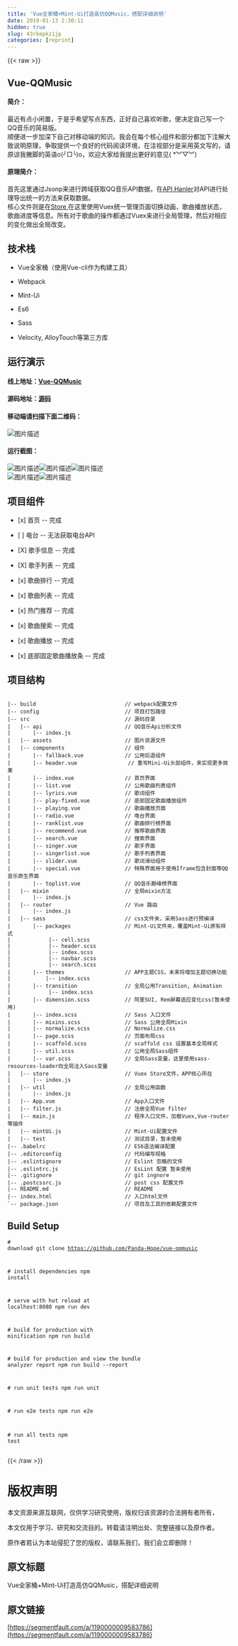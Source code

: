 ```yaml
---
title: 'Vue全家桶+Mint-Ui打造高仿QQMusic，搭配详细说明' 
date: 2019-01-13 2:30:11
hidden: true
slug: 43rkepkz1jp
categories: [reprint]
---
```


{{< raw >}}

                    
<h2 id="articleHeader0">Vue-QQMusic</h2>
<h4>简介：</h4>
<p>最近有点小闲置，于是乎希望写点东西，正好自己喜欢听歌，便决定自己写一个QQ音乐的简易版。<br>顺便进一步加深下自己对移动端的知识。我会在每个核心组件和部分都加下注解大致说明原理，争取提供一个良好的代码阅读环境，在注视部分是采用英文写的，请原谅我撇脚的英语o(╯□╰)o，欢迎大家给我提出更好的意见( *︾▽︾)</p>
<h4>原理简介：</h4>
<p>首先这里通过Jsonp来进行跨域获取QQ音乐API数据，在<a href="https://github.com/Panda-Hope/vue-qqmusic/blob/master/src/api/index.js" rel="nofollow noreferrer" target="_blank">API Hanler</a>对API进行处理导出统一的方法来获取数据。  <br>核心文件则是在<a href="https://github.com/Panda-Hope/vue-qqmusic/blob/master/src/store/index.js" rel="nofollow noreferrer" target="_blank">Store</a>,在这里使用Vuex统一管理页面切换动画，歌曲播放状态，歌曲进度等信息。所有对于歌曲的操作都通过Vuex来进行全局管理，然后对相应的变化做出全局改变。</p>
<h2 id="articleHeader1">技术栈</h2>
<ul>
<li><p>Vue全家桶（使用Vue-cli作为构建工具）</p></li>
<li><p>Webpack</p></li>
<li><p>Mint-Ui</p></li>
<li><p>Es6</p></li>
<li><p>Sass</p></li>
<li><p>Velocity, AlloyTouch等第三方库</p></li>
</ul>
<h2 id="articleHeader2">运行演示</h2>
<h4>线上地址：<a href="https://panda-hope.github.io/" rel="nofollow noreferrer" target="_blank">Vue-QQMusic</a>
</h4>
<h4>源码地址：<a href="https://github.com/Panda-Hope/vue-qqmusic" rel="nofollow noreferrer" target="_blank">源码</a>
</h4>
<h4>移动端请扫描下面二维码：</h4>
<p><span class="img-wrap"><img data-src="/img/bVOnlO?w=300&amp;h=300" src="https://static.alili.tech/img/bVOnlO?w=300&amp;h=300" alt="图片描述" title="图片描述" style="cursor: pointer; display: inline;"></span></p>
<h4>运行截图：</h4>
<p><span class="img-wrap"><img data-src="/img/bVOnlS?w=726&amp;h=1268" src="https://static.alili.tech/img/bVOnlS?w=726&amp;h=1268" alt="图片描述" title="图片描述" style="cursor: pointer; display: inline;"></span><span class="img-wrap"><img data-src="/img/bVOnlT?w=720&amp;h=1270" src="https://static.alili.tech/img/bVOnlT?w=720&amp;h=1270" alt="图片描述" title="图片描述" style="cursor: pointer; display: inline;"></span><span class="img-wrap"><img data-src="/img/bVOnlW?w=708&amp;h=1264" src="https://static.alili.tech/img/bVOnlW?w=708&amp;h=1264" alt="图片描述" title="图片描述" style="cursor: pointer; display: inline;"></span><br><span class="img-wrap"><img data-src="/img/bVOnlY?w=710&amp;h=1260" src="https://static.alili.tech/img/bVOnlY?w=710&amp;h=1260" alt="图片描述" title="图片描述" style="cursor: pointer; display: inline;"></span><span class="img-wrap"><img data-src="/img/bVOnlU?w=710&amp;h=1266" src="https://static.alili.tech/img/bVOnlU?w=710&amp;h=1266" alt="图片描述" title="图片描述" style="cursor: pointer; display: inline;"></span></p>
<h2 id="articleHeader3">项目组件</h2>
<ul>
<li><p>[x] 首页 -- 完成</p></li>
<li><p>[ ] 电台 -- 无法获取电台API</p></li>
<li><p>[X] 歌手信息 -- 完成</p></li>
<li><p>[X] 歌手列表 -- 完成</p></li>
<li><p>[x] 歌曲排行 -- 完成</p></li>
<li><p>[x] 歌曲列表 -- 完成</p></li>
<li><p>[x] 热门推荐 -- 完成</p></li>
<li><p>[x] 歌曲搜索 -- 完成</p></li>
<li><p>[x] 歌曲播放 -- 完成</p></li>
<li><p>[x] 底部固定歌曲播放条 -- 完成</p></li>
</ul>
<h2 id="articleHeader4">项目结构</h2>
<div class="widget-codetool" style="display:none;">
      <div class="widget-codetool--inner">
      <span class="selectCode code-tool" data-toggle="tooltip" data-placement="top" title="" data-original-title="全选"></span>
      <span type="button" class="copyCode code-tool" data-toggle="tooltip" data-placement="top" data-clipboard-text="
|-- build                            // webpack配置文件
|-- config                           // 项目打包路径
|-- src &nbsp; &nbsp; &nbsp; &nbsp; &nbsp; &nbsp; &nbsp; &nbsp; &nbsp; &nbsp; &nbsp; &nbsp; &nbsp; &nbsp;  // 源码目录 
| &nbsp; |-- api &nbsp; &nbsp; &nbsp; &nbsp; &nbsp; &nbsp; &nbsp; &nbsp; &nbsp; &nbsp; &nbsp; &nbsp;  // QQ音乐Api分析文件
|       |-- index.js &nbsp; &nbsp; &nbsp; &nbsp; &nbsp; &nbsp; &nbsp; &nbsp; 
|   |-- assets &nbsp; &nbsp; &nbsp; &nbsp; &nbsp; &nbsp; &nbsp; &nbsp; &nbsp; &nbsp; &nbsp; // 图片资源文件
| &nbsp; |-- components &nbsp; &nbsp; &nbsp; &nbsp; &nbsp; &nbsp; &nbsp; &nbsp; &nbsp; // 组件
| &nbsp; &nbsp; &nbsp; |-- fallback.vue &nbsp; &nbsp; &nbsp; &nbsp; &nbsp; &nbsp; // 公用后退组件
| &nbsp; &nbsp; &nbsp; |-- header.vue &nbsp; &nbsp; &nbsp; &nbsp; &nbsp;      // 重写Mini-Ui头部组件，来实现更多效果
| &nbsp; &nbsp; &nbsp; |-- index.vue &nbsp; &nbsp; &nbsp; &nbsp; &nbsp; &nbsp; &nbsp;  // 首页界面
| &nbsp; &nbsp; &nbsp; |-- list.vue &nbsp; &nbsp; &nbsp; &nbsp; &nbsp; &nbsp; &nbsp; &nbsp; // 公用歌曲列表组件
| &nbsp; &nbsp; &nbsp; |-- lyrics.vue &nbsp; &nbsp; &nbsp; &nbsp; &nbsp; &nbsp; &nbsp; // 歌词组件
| &nbsp; &nbsp; &nbsp; |-- play-fixed.vue &nbsp; &nbsp; &nbsp; &nbsp; &nbsp; // 底部固定歌曲播放组件
| &nbsp; &nbsp; &nbsp; |-- playing.vue &nbsp; &nbsp; &nbsp; &nbsp; &nbsp; &nbsp;  // 歌曲播放页面
| &nbsp; &nbsp; &nbsp; |-- radio.vue &nbsp; &nbsp; &nbsp; &nbsp; &nbsp; &nbsp; &nbsp;  // 电台界面
| &nbsp; &nbsp; &nbsp; |-- ranklist.vue &nbsp; &nbsp; &nbsp; &nbsp; &nbsp; &nbsp; // 歌曲排行榜界面
| &nbsp; &nbsp; &nbsp; |-- recommend.vue &nbsp; &nbsp; &nbsp; &nbsp; &nbsp; &nbsp;// 推荐歌曲界面
| &nbsp; &nbsp; &nbsp; |-- search.vue &nbsp; &nbsp; &nbsp; &nbsp; &nbsp; &nbsp; &nbsp; // 搜索界面
| &nbsp; &nbsp; &nbsp; |-- singer.vue &nbsp; &nbsp; &nbsp; &nbsp; &nbsp; &nbsp; &nbsp; // 歌手界面
| &nbsp; &nbsp; &nbsp; |-- singerlist.vue &nbsp; &nbsp; &nbsp; &nbsp; &nbsp; // 歌手列表界面
| &nbsp; &nbsp; &nbsp; |-- slider.vue &nbsp; &nbsp; &nbsp; &nbsp; &nbsp; &nbsp; &nbsp; // 歌词滑动组件
| &nbsp; &nbsp; &nbsp; |-- special.vue &nbsp; &nbsp; &nbsp; &nbsp; &nbsp; &nbsp;  // 特殊界面用于使用Iframe包含封面等QQ音乐原生界面
| &nbsp; &nbsp; &nbsp; |-- toplist.vue &nbsp; &nbsp; &nbsp; &nbsp; &nbsp; &nbsp;  // QQ音乐巅峰榜界面
| &nbsp; |-- mixin &nbsp; &nbsp; &nbsp; &nbsp; &nbsp; &nbsp; &nbsp; &nbsp; &nbsp; &nbsp; &nbsp;  // 全局mixin方法
| &nbsp; &nbsp; &nbsp; |-- index.js &nbsp; &nbsp; &nbsp; &nbsp; &nbsp;
| &nbsp; |-- router &nbsp; &nbsp; &nbsp; &nbsp; &nbsp; &nbsp; &nbsp; &nbsp; &nbsp; &nbsp; &nbsp; // Vue 路由
| &nbsp; &nbsp; &nbsp; |-- index.js
| &nbsp; |-- sass &nbsp; &nbsp; &nbsp; &nbsp; &nbsp; &nbsp; &nbsp; &nbsp; &nbsp; &nbsp; &nbsp; &nbsp; // css文件夹，采用Sass进行预编译
| &nbsp; &nbsp; &nbsp; |-- packages &nbsp; &nbsp; &nbsp; &nbsp; &nbsp; &nbsp; &nbsp; &nbsp; // Mint-Ui文件夹，覆盖Mint-Ui原有样式
| &nbsp; &nbsp; &nbsp; &nbsp; &nbsp; &nbsp;|-- cell.scss
| &nbsp; &nbsp; &nbsp; &nbsp; &nbsp; &nbsp;|-- header.scss
| &nbsp; &nbsp; &nbsp; &nbsp; &nbsp; &nbsp;|-- index.scss
| &nbsp; &nbsp; &nbsp; &nbsp; &nbsp; &nbsp;|-- navbar.scss
| &nbsp; &nbsp; &nbsp; &nbsp; &nbsp; &nbsp;|-- search.scss
| &nbsp; &nbsp; &nbsp; |-- themes &nbsp; &nbsp; &nbsp; &nbsp; &nbsp; &nbsp; &nbsp; &nbsp; &nbsp; // APP主题CSS，未来将增加主题切换功能
| &nbsp; &nbsp; &nbsp; &nbsp; &nbsp; |-- index.scss
| &nbsp; &nbsp; &nbsp; |-- transition &nbsp; &nbsp; &nbsp; &nbsp; &nbsp; &nbsp; &nbsp; // 全局公用Transition, Animation
| &nbsp; &nbsp; &nbsp; &nbsp; &nbsp; &nbsp;|-- index.scss
| &nbsp; &nbsp; &nbsp; |-- dimension.scss &nbsp; &nbsp; &nbsp; &nbsp; &nbsp; // 阿里SUI, Rem屏幕适应变化css(暂未使用)
| &nbsp; &nbsp; &nbsp; |-- index.scss &nbsp; &nbsp; &nbsp; &nbsp; &nbsp; &nbsp; &nbsp; // Sass 入口文件
| &nbsp; &nbsp; &nbsp; |-- mixins.scss &nbsp; &nbsp; &nbsp; &nbsp; &nbsp; &nbsp;  // Sass 公用全局Mixin
| &nbsp; &nbsp; &nbsp; |-- normalize.scss &nbsp; &nbsp; &nbsp; &nbsp; &nbsp; // Normalize.css
| &nbsp; &nbsp; &nbsp; |-- page.scss &nbsp; &nbsp; &nbsp; &nbsp; &nbsp; &nbsp; &nbsp;  // 页面布局css
| &nbsp; &nbsp; &nbsp; |-- scaffold.scss &nbsp; &nbsp; &nbsp; &nbsp; &nbsp;  // scaffold css 设置基本全局样式
| &nbsp; &nbsp; &nbsp; |-- util.scss &nbsp; &nbsp; &nbsp; &nbsp; &nbsp;      // 公用全局Sass组件
| &nbsp; &nbsp; &nbsp; |-- var.scss &nbsp; &nbsp; &nbsp; &nbsp; &nbsp;       // 全局Sass变量，这里使用sass-resources-loader向全局注入Sass变量
| &nbsp; |-- store &nbsp; &nbsp; &nbsp; &nbsp; &nbsp; &nbsp; &nbsp; &nbsp; &nbsp; &nbsp; &nbsp;  // Vuex Store文件，APP核心所在
| &nbsp; &nbsp; &nbsp; |-- index.js &nbsp; &nbsp; &nbsp; 
| &nbsp; |-- util &nbsp; &nbsp; &nbsp; &nbsp; &nbsp; &nbsp; &nbsp; &nbsp; &nbsp; &nbsp; &nbsp; &nbsp; // 全局公用函数
| &nbsp; &nbsp; &nbsp; |-- index.js &nbsp; &nbsp; &nbsp; &nbsp; &nbsp; &nbsp; &nbsp; &nbsp; 
| &nbsp; |-- App.vue &nbsp; &nbsp; &nbsp; &nbsp; &nbsp; &nbsp; &nbsp; &nbsp; &nbsp; &nbsp;  // App入口文件
| &nbsp; |-- filter.js&nbsp; &nbsp; &nbsp; &nbsp; &nbsp; &nbsp; &nbsp; &nbsp; &nbsp; &nbsp; // 注册全局Vue filter
| &nbsp; |-- main.js &nbsp; &nbsp; &nbsp; &nbsp; &nbsp; &nbsp; &nbsp; &nbsp; &nbsp; &nbsp;  // 程序入口文件，加载Vuex,Vue-router等插件
| &nbsp; |-- mintUi.js &nbsp; &nbsp; &nbsp; &nbsp; &nbsp; &nbsp; &nbsp; &nbsp; &nbsp;  // Mint-Ui配置文件
| &nbsp; |-- test &nbsp; &nbsp; &nbsp; &nbsp; &nbsp; &nbsp; &nbsp; &nbsp; &nbsp; &nbsp; &nbsp; &nbsp; // 测试目录，暂未使用
|-- .babelrc &nbsp; &nbsp; &nbsp; &nbsp; &nbsp; &nbsp; &nbsp; &nbsp; &nbsp; &nbsp; &nbsp; &nbsp; // ES6语法编译配置
|-- .editorconfig                    // 代码编写规格
|-- .eslintignore &nbsp; &nbsp; &nbsp; &nbsp; &nbsp; &nbsp; &nbsp; &nbsp; &nbsp;  // Eslint 忽略的文件
|-- .eslintrc.js &nbsp; &nbsp; &nbsp; &nbsp; &nbsp; &nbsp; &nbsp; &nbsp; &nbsp; &nbsp; // EsLint 配置&nbsp;暂未使用 
|-- .gitignore                       // git ingnore
|-- .postcssrc.js &nbsp; &nbsp; &nbsp; &nbsp; &nbsp; &nbsp; &nbsp; &nbsp; &nbsp;  // post css 配置文件
|-- README.md                        // README
|-- index.html &nbsp; &nbsp; &nbsp; &nbsp; &nbsp; &nbsp; &nbsp; &nbsp; &nbsp; &nbsp; &nbsp; // 入口html文件
`-- package.json                     // 项目及工具的依赖配置文件
" title="" data-original-title="复制"></span>
      <span type="button" class="saveToNote code-tool" data-toggle="tooltip" data-placement="top" title="" data-original-title="放进笔记"></span>
      </div>
      </div><pre class="hljs gherkin"><code>
|<span class="hljs-string">-- build                            // webpack配置文件
</span>|<span class="hljs-string">-- config                           // 项目打包路径
</span>|<span class="hljs-string">-- src &nbsp; &nbsp; &nbsp; &nbsp; &nbsp; &nbsp; &nbsp; &nbsp; &nbsp; &nbsp; &nbsp; &nbsp; &nbsp; &nbsp;  // 源码目录 
</span>|<span class="hljs-string"> &nbsp; </span>|<span class="hljs-string">-- api &nbsp; &nbsp; &nbsp; &nbsp; &nbsp; &nbsp; &nbsp; &nbsp; &nbsp; &nbsp; &nbsp; &nbsp;  // QQ音乐Api分析文件
</span>|<span class="hljs-string">       </span>|<span class="hljs-string">-- index.js &nbsp; &nbsp; &nbsp; &nbsp; &nbsp; &nbsp; &nbsp; &nbsp; 
</span>|<span class="hljs-string">   </span>|<span class="hljs-string">-- assets &nbsp; &nbsp; &nbsp; &nbsp; &nbsp; &nbsp; &nbsp; &nbsp; &nbsp; &nbsp; &nbsp; // 图片资源文件
</span>|<span class="hljs-string"> &nbsp; </span>|<span class="hljs-string">-- components &nbsp; &nbsp; &nbsp; &nbsp; &nbsp; &nbsp; &nbsp; &nbsp; &nbsp; // 组件
</span>|<span class="hljs-string"> &nbsp; &nbsp; &nbsp; </span>|<span class="hljs-string">-- fallback.vue &nbsp; &nbsp; &nbsp; &nbsp; &nbsp; &nbsp; // 公用后退组件
</span>|<span class="hljs-string"> &nbsp; &nbsp; &nbsp; </span>|<span class="hljs-string">-- header.vue &nbsp; &nbsp; &nbsp; &nbsp; &nbsp;      // 重写Mini-Ui头部组件，来实现更多效果
</span>|<span class="hljs-string"> &nbsp; &nbsp; &nbsp; </span>|<span class="hljs-string">-- index.vue &nbsp; &nbsp; &nbsp; &nbsp; &nbsp; &nbsp; &nbsp;  // 首页界面
</span>|<span class="hljs-string"> &nbsp; &nbsp; &nbsp; </span>|<span class="hljs-string">-- list.vue &nbsp; &nbsp; &nbsp; &nbsp; &nbsp; &nbsp; &nbsp; &nbsp; // 公用歌曲列表组件
</span>|<span class="hljs-string"> &nbsp; &nbsp; &nbsp; </span>|<span class="hljs-string">-- lyrics.vue &nbsp; &nbsp; &nbsp; &nbsp; &nbsp; &nbsp; &nbsp; // 歌词组件
</span>|<span class="hljs-string"> &nbsp; &nbsp; &nbsp; </span>|<span class="hljs-string">-- play-fixed.vue &nbsp; &nbsp; &nbsp; &nbsp; &nbsp; // 底部固定歌曲播放组件
</span>|<span class="hljs-string"> &nbsp; &nbsp; &nbsp; </span>|<span class="hljs-string">-- playing.vue &nbsp; &nbsp; &nbsp; &nbsp; &nbsp; &nbsp;  // 歌曲播放页面
</span>|<span class="hljs-string"> &nbsp; &nbsp; &nbsp; </span>|<span class="hljs-string">-- radio.vue &nbsp; &nbsp; &nbsp; &nbsp; &nbsp; &nbsp; &nbsp;  // 电台界面
</span>|<span class="hljs-string"> &nbsp; &nbsp; &nbsp; </span>|<span class="hljs-string">-- ranklist.vue &nbsp; &nbsp; &nbsp; &nbsp; &nbsp; &nbsp; // 歌曲排行榜界面
</span>|<span class="hljs-string"> &nbsp; &nbsp; &nbsp; </span>|<span class="hljs-string">-- recommend.vue &nbsp; &nbsp; &nbsp; &nbsp; &nbsp; &nbsp;// 推荐歌曲界面
</span>|<span class="hljs-string"> &nbsp; &nbsp; &nbsp; </span>|<span class="hljs-string">-- search.vue &nbsp; &nbsp; &nbsp; &nbsp; &nbsp; &nbsp; &nbsp; // 搜索界面
</span>|<span class="hljs-string"> &nbsp; &nbsp; &nbsp; </span>|<span class="hljs-string">-- singer.vue &nbsp; &nbsp; &nbsp; &nbsp; &nbsp; &nbsp; &nbsp; // 歌手界面
</span>|<span class="hljs-string"> &nbsp; &nbsp; &nbsp; </span>|<span class="hljs-string">-- singerlist.vue &nbsp; &nbsp; &nbsp; &nbsp; &nbsp; // 歌手列表界面
</span>|<span class="hljs-string"> &nbsp; &nbsp; &nbsp; </span>|<span class="hljs-string">-- slider.vue &nbsp; &nbsp; &nbsp; &nbsp; &nbsp; &nbsp; &nbsp; // 歌词滑动组件
</span>|<span class="hljs-string"> &nbsp; &nbsp; &nbsp; </span>|<span class="hljs-string">-- special.vue &nbsp; &nbsp; &nbsp; &nbsp; &nbsp; &nbsp;  // 特殊界面用于使用Iframe包含封面等QQ音乐原生界面
</span>|<span class="hljs-string"> &nbsp; &nbsp; &nbsp; </span>|<span class="hljs-string">-- toplist.vue &nbsp; &nbsp; &nbsp; &nbsp; &nbsp; &nbsp;  // QQ音乐巅峰榜界面
</span>|<span class="hljs-string"> &nbsp; </span>|<span class="hljs-string">-- mixin &nbsp; &nbsp; &nbsp; &nbsp; &nbsp; &nbsp; &nbsp; &nbsp; &nbsp; &nbsp; &nbsp;  // 全局mixin方法
</span>|<span class="hljs-string"> &nbsp; &nbsp; &nbsp; </span>|<span class="hljs-string">-- index.js &nbsp; &nbsp; &nbsp; &nbsp; &nbsp;
</span>|<span class="hljs-string"> &nbsp; </span>|<span class="hljs-string">-- router &nbsp; &nbsp; &nbsp; &nbsp; &nbsp; &nbsp; &nbsp; &nbsp; &nbsp; &nbsp; &nbsp; // Vue 路由
</span>|<span class="hljs-string"> &nbsp; &nbsp; &nbsp; </span>|<span class="hljs-string">-- index.js
</span>|<span class="hljs-string"> &nbsp; </span>|<span class="hljs-string">-- sass &nbsp; &nbsp; &nbsp; &nbsp; &nbsp; &nbsp; &nbsp; &nbsp; &nbsp; &nbsp; &nbsp; &nbsp; // css文件夹，采用Sass进行预编译
</span>|<span class="hljs-string"> &nbsp; &nbsp; &nbsp; </span>|<span class="hljs-string">-- packages &nbsp; &nbsp; &nbsp; &nbsp; &nbsp; &nbsp; &nbsp; &nbsp; // Mint-Ui文件夹，覆盖Mint-Ui原有样式
</span>|<span class="hljs-string"> &nbsp; &nbsp; &nbsp; &nbsp; &nbsp; &nbsp;</span>|<span class="hljs-string">-- cell.scss
</span>|<span class="hljs-string"> &nbsp; &nbsp; &nbsp; &nbsp; &nbsp; &nbsp;</span>|<span class="hljs-string">-- header.scss
</span>|<span class="hljs-string"> &nbsp; &nbsp; &nbsp; &nbsp; &nbsp; &nbsp;</span>|<span class="hljs-string">-- index.scss
</span>|<span class="hljs-string"> &nbsp; &nbsp; &nbsp; &nbsp; &nbsp; &nbsp;</span>|<span class="hljs-string">-- navbar.scss
</span>|<span class="hljs-string"> &nbsp; &nbsp; &nbsp; &nbsp; &nbsp; &nbsp;</span>|<span class="hljs-string">-- search.scss
</span>|<span class="hljs-string"> &nbsp; &nbsp; &nbsp; </span>|<span class="hljs-string">-- themes &nbsp; &nbsp; &nbsp; &nbsp; &nbsp; &nbsp; &nbsp; &nbsp; &nbsp; // APP主题CSS，未来将增加主题切换功能
</span>|<span class="hljs-string"> &nbsp; &nbsp; &nbsp; &nbsp; &nbsp; </span>|<span class="hljs-string">-- index.scss
</span>|<span class="hljs-string"> &nbsp; &nbsp; &nbsp; </span>|<span class="hljs-string">-- transition &nbsp; &nbsp; &nbsp; &nbsp; &nbsp; &nbsp; &nbsp; // 全局公用Transition, Animation
</span>|<span class="hljs-string"> &nbsp; &nbsp; &nbsp; &nbsp; &nbsp; &nbsp;</span>|<span class="hljs-string">-- index.scss
</span>|<span class="hljs-string"> &nbsp; &nbsp; &nbsp; </span>|<span class="hljs-string">-- dimension.scss &nbsp; &nbsp; &nbsp; &nbsp; &nbsp; // 阿里SUI, Rem屏幕适应变化css(暂未使用)
</span>|<span class="hljs-string"> &nbsp; &nbsp; &nbsp; </span>|<span class="hljs-string">-- index.scss &nbsp; &nbsp; &nbsp; &nbsp; &nbsp; &nbsp; &nbsp; // Sass 入口文件
</span>|<span class="hljs-string"> &nbsp; &nbsp; &nbsp; </span>|<span class="hljs-string">-- mixins.scss &nbsp; &nbsp; &nbsp; &nbsp; &nbsp; &nbsp;  // Sass 公用全局Mixin
</span>|<span class="hljs-string"> &nbsp; &nbsp; &nbsp; </span>|<span class="hljs-string">-- normalize.scss &nbsp; &nbsp; &nbsp; &nbsp; &nbsp; // Normalize.css
</span>|<span class="hljs-string"> &nbsp; &nbsp; &nbsp; </span>|<span class="hljs-string">-- page.scss &nbsp; &nbsp; &nbsp; &nbsp; &nbsp; &nbsp; &nbsp;  // 页面布局css
</span>|<span class="hljs-string"> &nbsp; &nbsp; &nbsp; </span>|<span class="hljs-string">-- scaffold.scss &nbsp; &nbsp; &nbsp; &nbsp; &nbsp;  // scaffold css 设置基本全局样式
</span>|<span class="hljs-string"> &nbsp; &nbsp; &nbsp; </span>|<span class="hljs-string">-- util.scss &nbsp; &nbsp; &nbsp; &nbsp; &nbsp;      // 公用全局Sass组件
</span>|<span class="hljs-string"> &nbsp; &nbsp; &nbsp; </span>|<span class="hljs-string">-- var.scss &nbsp; &nbsp; &nbsp; &nbsp; &nbsp;       // 全局Sass变量，这里使用sass-resources-loader向全局注入Sass变量
</span>|<span class="hljs-string"> &nbsp; </span>|<span class="hljs-string">-- store &nbsp; &nbsp; &nbsp; &nbsp; &nbsp; &nbsp; &nbsp; &nbsp; &nbsp; &nbsp; &nbsp;  // Vuex Store文件，APP核心所在
</span>|<span class="hljs-string"> &nbsp; &nbsp; &nbsp; </span>|<span class="hljs-string">-- index.js &nbsp; &nbsp; &nbsp; 
</span>|<span class="hljs-string"> &nbsp; </span>|<span class="hljs-string">-- util &nbsp; &nbsp; &nbsp; &nbsp; &nbsp; &nbsp; &nbsp; &nbsp; &nbsp; &nbsp; &nbsp; &nbsp; // 全局公用函数
</span>|<span class="hljs-string"> &nbsp; &nbsp; &nbsp; </span>|<span class="hljs-string">-- index.js &nbsp; &nbsp; &nbsp; &nbsp; &nbsp; &nbsp; &nbsp; &nbsp; 
</span>|<span class="hljs-string"> &nbsp; </span>|<span class="hljs-string">-- App.vue &nbsp; &nbsp; &nbsp; &nbsp; &nbsp; &nbsp; &nbsp; &nbsp; &nbsp; &nbsp;  // App入口文件
</span>|<span class="hljs-string"> &nbsp; </span>|<span class="hljs-string">-- filter.js&nbsp; &nbsp; &nbsp; &nbsp; &nbsp; &nbsp; &nbsp; &nbsp; &nbsp; &nbsp; // 注册全局Vue filter
</span>|<span class="hljs-string"> &nbsp; </span>|<span class="hljs-string">-- main.js &nbsp; &nbsp; &nbsp; &nbsp; &nbsp; &nbsp; &nbsp; &nbsp; &nbsp; &nbsp;  // 程序入口文件，加载Vuex,Vue-router等插件
</span>|<span class="hljs-string"> &nbsp; </span>|<span class="hljs-string">-- mintUi.js &nbsp; &nbsp; &nbsp; &nbsp; &nbsp; &nbsp; &nbsp; &nbsp; &nbsp;  // Mint-Ui配置文件
</span>|<span class="hljs-string"> &nbsp; </span>|<span class="hljs-string">-- test &nbsp; &nbsp; &nbsp; &nbsp; &nbsp; &nbsp; &nbsp; &nbsp; &nbsp; &nbsp; &nbsp; &nbsp; // 测试目录，暂未使用
</span>|<span class="hljs-string">-- .babelrc &nbsp; &nbsp; &nbsp; &nbsp; &nbsp; &nbsp; &nbsp; &nbsp; &nbsp; &nbsp; &nbsp; &nbsp; // ES6语法编译配置
</span>|<span class="hljs-string">-- .editorconfig                    // 代码编写规格
</span>|<span class="hljs-string">-- .eslintignore &nbsp; &nbsp; &nbsp; &nbsp; &nbsp; &nbsp; &nbsp; &nbsp; &nbsp;  // Eslint 忽略的文件
</span>|<span class="hljs-string">-- .eslintrc.js &nbsp; &nbsp; &nbsp; &nbsp; &nbsp; &nbsp; &nbsp; &nbsp; &nbsp; &nbsp; // EsLint 配置&nbsp;暂未使用 
</span>|<span class="hljs-string">-- .gitignore                       // git ingnore
</span>|<span class="hljs-string">-- .postcssrc.js &nbsp; &nbsp; &nbsp; &nbsp; &nbsp; &nbsp; &nbsp; &nbsp; &nbsp;  // post css 配置文件
</span>|<span class="hljs-string">-- README.md                        // README
</span>|<span class="hljs-string">-- index.html &nbsp; &nbsp; &nbsp; &nbsp; &nbsp; &nbsp; &nbsp; &nbsp; &nbsp; &nbsp; &nbsp; // 入口html文件
`-- package.json                     // 项目及工具的依赖配置文件
</span></code></pre>
<h2 id="articleHeader5">Build Setup</h2>
<div class="widget-codetool" style="display:none;">
      <div class="widget-codetool--inner">
      <span class="selectCode code-tool" data-toggle="tooltip" data-placement="top" title="" data-original-title="全选"></span>
      <span type="button" class="copyCode code-tool" data-toggle="tooltip" data-placement="top" data-clipboard-text="# download
git clone https://github.com/Panda-Hope/vue-qqmusic

# install dependencies
npm install

# serve with hot reload at localhost:8080
npm run dev

# build for production with minification
npm run build

# build for production and view the bundle analyzer report
npm run build --report

# run unit tests
npm run unit

# run e2e tests
npm run e2e

# run all tests
npm test" title="" data-original-title="复制"></span>
      <span type="button" class="saveToNote code-tool" data-toggle="tooltip" data-placement="top" title="" data-original-title="放进笔记"></span>
      </div>
      </div><pre class="bash hljs"><code class="bash"><span class="hljs-comment"># download</span>
git <span class="hljs-built_in">clone</span> https://github.com/Panda-Hope/vue-qqmusic

<span class="hljs-comment"># install dependencies</span>
npm install

<span class="hljs-comment"># serve with hot reload at localhost:8080</span>
npm run dev

<span class="hljs-comment"># build for production with minification</span>
npm run build

<span class="hljs-comment"># build for production and view the bundle analyzer report</span>
npm run build --report

<span class="hljs-comment"># run unit tests</span>
npm run unit

<span class="hljs-comment"># run e2e tests</span>
npm run e2e

<span class="hljs-comment"># run all tests</span>
npm <span class="hljs-built_in">test</span></code></pre>

                
{{< /raw >}}

# 版权声明
本文资源来源互联网，仅供学习研究使用，版权归该资源的合法拥有者所有，

本文仅用于学习、研究和交流目的。转载请注明出处、完整链接以及原作者。

原作者若认为本站侵犯了您的版权，请联系我们，我们会立即删除！

## 原文标题
Vue全家桶+Mint-Ui打造高仿QQMusic，搭配详细说明

## 原文链接
[https://segmentfault.com/a/1190000009583786](https://segmentfault.com/a/1190000009583786)

